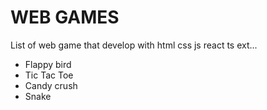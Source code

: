 # WEB GAMES
List of web game that develop with html css js react ts ext...

- Flappy bird
- Tic Tac Toe
- Candy crush
- Snake
